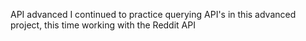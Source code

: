 API advanced
I continued to practice querying API's in this advanced project, this time working with the Reddit API
